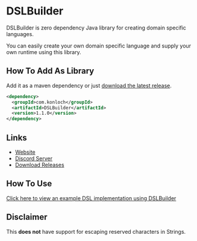 # DSLBuilder
DSLBuilder is zero dependency Java library for creating domain specific languages.

You can easily create your own domain specific language and supply your own runtime using this library.

## How To Add As Library
Add it as a maven dependency or just [download the latest release](https://github.com/Konloch/DSLBuilder/releases).
```xml
<dependency>
  <groupId>com.konloch</groupId>
  <artifactId>DSLBuilder</artifactId>
  <version>1.1.0</version>
</dependency>
```

## Links
* [Website](https://konloch.com/DSLBuilder/)
* [Discord Server](https://discord.gg/aexsYpfMEf)
* [Download Releases](https://github.com/Konloch/DSLBuilder/releases)

## How To Use
[Click here to view an example DSL implementation using DSLBuilder](https://github.com/Konloch/DSLBuilder/tree/main/src/test/java/com/konloch)

## Disclaimer
This **does not** have support for escaping reserved characters in Strings.
